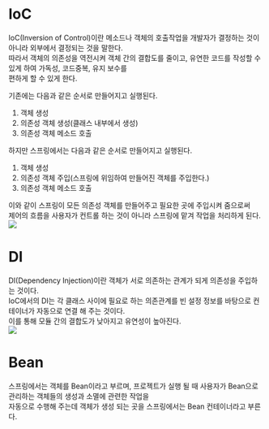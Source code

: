 # IoC

IoC(Inversion of Control)이란 메소드나 객체의 호출작업을 개발자가 결정하는 것이 아니라 외부에서 결정되는 것을 말한다.  
따라서 객체의 의존성을 역전시켜 객체 간의 결합도를 줄이고, 유연한 코드를 작성할 수 있게 하여 가독성, 코드중복, 유지 보수를  
편하게 할 수 있게 한다.  

기존에는 다음과 같은 순서로 만들어지고 실행된다.  
1. 객체 생성
2. 의존성 객체 생성(클래스 내부에서 생성)
3. 의존성 객체 메소드 호출

하지만 스프링에서는 다음과 같은 순서로 만들어지고 실행된다.  
1. 객체 생성
2. 의존성 객체 주입(스프링에 위임하여 만들어진 객체를 주입한다.)
3. 의존성 객체 메소드 호출

이와 같이 스프링이 모든 의존성 객체를 만들어주고 필요한 곳에 주입시켜 줌으로써   
제어의 흐름을 사용자가 컨트롤 하는 것이 아니라 스프링에 맡겨 작업을 처리하게 된다.  
<img src="https://user-images.githubusercontent.com/43599437/142762205-9b1f14e5-0418-4b87-a889-cdce55cc00c5.jpg"/>

# DI

DI(Dependency Injection)이란 객체가 서로 의존하는 관계가 되게 의존성을 주입하는 것이다.   
IoC에서의 DI는 각 클래스 사이에 필요로 하는 의존관계를 빈 설정 정보를 바탕으로 컨테이너가 자동으로 연결 해 주는 것이다.  
이를 통해 모듈 간의 결합도가 낮아지고 유연성이 높아진다.  
<img src="https://user-images.githubusercontent.com/43599437/142762207-a5823e79-01bb-4a06-ad0d-e9a9ca4e9941.gif"/>

# Bean

스프링에서는 객체를 Bean이라고 부르며, 프로젝트가 실행 될 때 사용자가 Bean으로 관리하는 객체들의 생성과 소멸에 관련한 작업을  
자동으로 수행해 주는데 객체가 생성 되는 곳을 스프링에서는 Bean 컨테이너라고 부른다.
